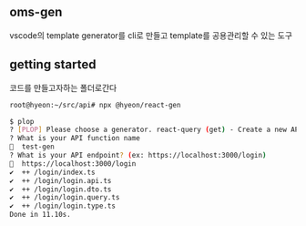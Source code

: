 ## oms-gen

vscode의 template generator를 cli로 만들고 template를 공용관리할 수 있는 도구

## getting started

코드를 만들고자하는 폴더로간다

```sh
root@hyeon:~/src/api# npx @hyeon/react-gen
```

```bash
$ plop
? [PLOP] Please choose a generator. react-query (get) - Create a new API function
? What is your API function name
💬  test-gen
? What is your API endpoint? (ex: https://localhost:3000/login)
💬  https://localhost:3000/login
✔  ++ /login/index.ts
✔  ++ /login/login.api.ts
✔  ++ /login/login.dto.ts
✔  ++ /login/login.query.ts
✔  ++ /login/login.type.ts
Done in 11.10s.
```
